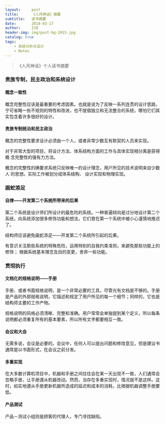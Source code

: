 ```yaml
---
layout:     post
title:      《人月神话》摘要
subtitle:   读书摘要
date:       2018-03-17
author:     ZJQ
header-img: img/post-bg-2015.jpg
catalog: true
tags:
    - 系统分析与设计
    - Notes
---
```


> 《人月神话》个人读书摘要

### 贵族专制，民主政治和系统设计

#### 概念一致性
概念完整性应该是最重要的考虑因素。也就是说为了反映一系列连贯的设计思路，宁可省略一些不规则的特性和改进，也不提倡独立和无法整合的系统，哪怕它们其实包含着许多很好的设计。

#### 贵族专制统治和民主政治
概念的完整性要求设计必须由一个人，或者非常少数互有默契的人员来实现。

对于非常大型的项目，将设计方法、体系结构方面的工作与具体实现相分离是获得概
念完整性的强有力方法。 

概念的完整性的确要求系统只反映唯一的设计理念，用户所见的技术说明来自少数人
的思想。实际工作被划分成体系结构、 设计实现和物理实现。

### 画蛇添足
#### 自律——开发第二个系统所带来的后果
第二个系统是设计师们所设计的最危险的系统。一种普遍倾向是过分地设计第二个系统，向系统添加很多修饰功能和想法，它们曾在第一个系统中被小心谨慎地推迟了。

结构师应该避免画蛇添足——开发第二个系统所引起的后果。

有意识关注那些系统的特殊危险，运用特别的自我约束准则，来避免那些功能上的修饰； 根据系统基本理念及目的变更，舍弃一些功能。

### 贯彻执行

#### 文档化的规格说明——手册
手册、或者书面规格说明，是一个非常必要的工具，尽管光有文档是不够的。手册是产品的外部规格说明，它描述和规定了用户所见的每一个细节；同样的，它也是结构师主要的工作产物。

规格说明的风格必须清晰、完整和准确。用户常常会单独提到某个定义，所以每条说明都必须重复所有的基本要素，所以所有文字都要相互一致。 

#### 会议和大会
无需多说，会议是必要的。会议中，任何人可以提出问题和修改意见，但是建议书通常是以书面形式，在会议之前分发。

#### 多重实现
在大多数计算机项目中，机器和手册之间往往会在某一天出现不一致，人们通常会忽略手册，让手册遵从机器改动。然而，当存在多重实现时，情况就不是这样。这时，如实地遵从手册更新机器所造成的延迟和成本的消耗，比根据机器调整手册要低。

#### 产品测试
产品－测试小组则是顾客的代理人，专门寻找缺陷。 